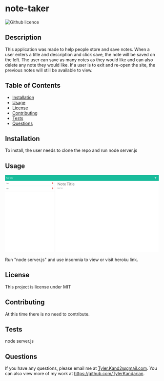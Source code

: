 # note-taker

![Github licence](http://img.shields.io/badge/license-MIT-blue.svg)

## Description

This application was made to help people store and save notes. When a user enters a title and description and click save, the note will be saved on the left. The user can save as many notes as they would like and can also delete any note they would like. If a user is to exit and re-open the site, the previous notes will still be available to view.

## Table of Contents

- [Installation](#installation)
- [Usage](#usage)
- [License](#license)
- [Contributing](#contributing)
- [Tests](#tests)
- [Questions](#questions)

## Installation

To install, the user needs to clone the repo and run node server.js

## Usage

![ScreenShot from application](./assets/note-taker-ss.PNG)

Run "node server.js" and use insomnia to view or visit heroku link.

## License

This project is license under MIT

## Contributing

At this time there is no need to contribute.

## Tests

node server.js

## Questions

If you have any questions, please email me at Tyler.Kand2@gmail.com. You can also view more of my work at https://github.com/TylerKandarian.
